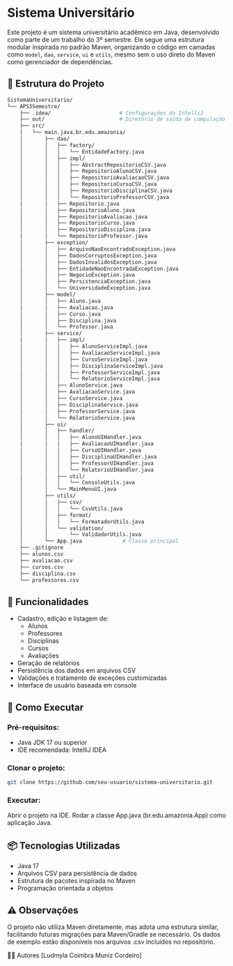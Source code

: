 # Sistema Universitário

Este projeto é um sistema universitário acadêmico em Java, desenvolvido como parte de um trabalho do 3º semestre. Ele segue uma estrutura modular inspirada no padrão Maven, organizando o código em camadas como `model`, `dao`, `service`, `ui` e `utils`, mesmo sem o uso direto do Maven como gerenciador de dependências.

## 📁 Estrutura do Projeto

```bash
SistemaUniversitario/
└── APS3Semestre/
    ├── .idea/                      # Configurações do IntelliJ
    ├── out/                        # Diretório de saída de compilação
    ├── src/
    │   └── main.java.br.edu.amazonia/
    │       ├── dao/
    │       │   ├── factory/
    │       │   │   └── EntidadeFactory.java
    │       │   ├── impl/
    │       │   │   ├── AbstractRepositorioCSV.java
    │       │   │   ├── RepositorioAlunoCSV.java
    │       │   │   ├── RepositorioAvaliacaoCSV.java
    │       │   │   ├── RepositorioCursoCSV.java
    │       │   │   ├── RepositorioDisciplinaCSV.java
    │       │   │   └── RepositorioProfessorCSV.java
    │       │   ├── Repositorio.java
    │       │   ├── RepositorioAluno.java
    │       │   ├── RepositorioAvaliacao.java
    │       │   ├── RepositorioCurso.java
    │       │   ├── RepositorioDisciplina.java
    │       │   └── RepositorioProfessor.java
    │       ├── exception/
    │       │   ├── ArquivoNaoEncontradoException.java
    │       │   ├── DadosCorruptosException.java
    │       │   ├── DadosInvalidosException.java
    │       │   ├── EntidadeNaoEncontradaException.java
    │       │   ├── NegocioException.java
    │       │   ├── PersistenciaException.java
    │       │   └── UniversidadeException.java
    │       ├── model/
    │       │   ├── Aluno.java
    │       │   ├── Avaliacao.java
    │       │   ├── Curso.java
    │       │   ├── Disciplina.java
    │       │   └── Professor.java
    │       ├── service/
    │       │   ├── impl/
    │       │   │   ├── AlunoServiceImpl.java
    │       │   │   ├── AvaliacaoServiceImpl.java
    │       │   │   ├── CursoServiceImpl.java
    │       │   │   ├── DisciplinaServiceImpl.java
    │       │   │   ├── ProfessorServiceImpl.java
    │       │   │   └── RelatorioServiceImpl.java
    │       │   ├── AlunoService.java
    │       │   ├── AvaliacaoService.java
    │       │   ├── CursoService.java
    │       │   ├── DisciplinaService.java
    │       │   ├── ProfessorService.java
    │       │   └── RelatorioService.java
    │       ├── ui/
    │       │   ├── handler/
    │       │   │   ├── AlunoUIHandler.java
    │       │   │   ├── AvaliacaoUIHandler.java
    │       │   │   ├── CursoUIHandler.java
    │       │   │   ├── DisciplinaUIHandler.java
    │       │   │   ├── ProfessorUIHandler.java
    │       │   │   └── RelatorioUIHandler.java
    │       │   ├── util/
    │       │   │   └── ConsoleUtils.java
    │       │   └── MainMenuUI.java
    │       ├── utils/
    │       │   ├── csv/
    │       │   │   └── CsvUtils.java
    │       │   ├── format/
    │       │   │   └── FormatadorUtils.java
    │       │   └── validation/
    │       │       └── ValidadorUtils.java
    │       └── App.java             # Classe principal
    ├── .gitignore
    ├── alunos.csv
    ├── avaliacao.csv
    ├── cursos.csv
    ├── disciplina.csv
    └── professores.csv
```

## 🧠 Funcionalidades

- Cadastro, edição e listagem de:
  - Alunos
  - Professores
  - Disciplinas
  - Cursos
  - Avaliações
- Geração de relatórios
- Persistência dos dados em arquivos CSV
- Validações e tratamento de exceções customizadas
- Interface de usuário baseada em console

## 🚀 Como Executar

### Pré-requisitos:
- Java JDK 17 ou superior
- IDE recomendada: IntelliJ IDEA

### Clonar o projeto:
```bash
git clone https://github.com/seu-usuario/sistema-universitario.git
```

### Executar:
Abrir o projeto na IDE.
Rodar a classe App.java (br.edu.amazonia.App) como aplicação Java.

## 📦 Tecnologias Utilizadas
- Java 17
- Arquivos CSV para persistência de dados
- Estrutura de pacotes inspirada no Maven
- Programação orientada a objetos

## ⚠️ Observações
O projeto não utiliza Maven diretamente, mas adota uma estrutura similar, facilitando futuras migrações para Maven/Gradle se necessário.
Os dados de exemplo estão disponíveis nos arquivos .csv incluídos no repositório.

👨‍💻 Autores
[Ludmyla Coimbra Muniz Cordeiro]
